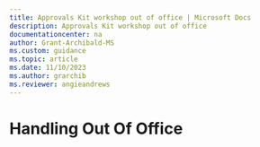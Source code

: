 ```yaml
---
title: Approvals Kit workshop out of office | Microsoft Docs
description: Approvals Kit workshop out of office
documentationcenter: na
author: Grant-Archibald-MS
ms.custom: guidance
ms.topic: article
ms.date: 11/10/2023
ms.author: grarchib
ms.reviewer: angieandrews
---
```


# Handling Out Of Office
